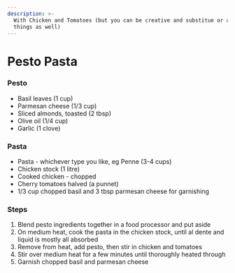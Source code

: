 ```yaml
---
description: >-
  With Chicken and Tomatoes (but you can be creative and substitue or add other
  things as well)
---
```


# Pesto Pasta

### Pesto 

* Basil leaves \(1 cup\)
* Parmesan cheese \(1/3 cup\)
* Sliced almonds, toasted \(2 tbsp\) 
* Olive oil \(1/4 cup\)
* Garlic \(1 clove\)

### Pasta

* Pasta - whichever type you like, eg Penne  \(3-4 cups\)
* Chicken stock \(1 litre\)
* Cooked chicken - chopped 
* Cherry tomatoes halved \(a punnet\)
* 1/3 cup chopped basil and 3 tbsp parmesan cheese for garnishing

### Steps 

1. Blend pesto ingredients together in a food processor and put aside 
2. On medium heat, cook the pasta in the chicken stock, until al dente and liquid is mostly all absorbed
3. Remove from heat, add pesto, then stir in chicken and tomatoes 
4. Stir over medium heat for a few minutes until thoroughly heated through
5. Garnish chopped basil and parmesan cheese 



